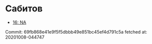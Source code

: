 # Сабитов
- [16: NA](16.md)

Commit: 69fb868e41e9f5f5dbbb49e851bc45ef4d791c5a
 fetched at: 20201008-044747
